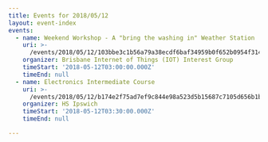 ```yaml
---
title: Events for 2018/05/12
layout: event-index
events:
  - name: Weekend Workshop - A "bring the washing in" Weather Station
    uri: >-
      /events/2018/05/12/103bbe3c1b56a79a38ecdf6baf34959b0f652b0954f314c18f95b7d121bb9b7c
    organizer: Brisbane Internet of Things (IOT) Interest Group
    timeStart: '2018-05-12T03:00:00.000Z'
    timeEnd: null
  - name: Electronics Intermediate Course
    uri: >-
      /events/2018/05/12/b174e2f75ad7ef9c844e98a523d5b15687c7105d656b1b45ac3649d897737a56
    organizer: HS Ipswich
    timeStart: '2018-05-12T03:30:00.000Z'
    timeEnd: null

---
```


